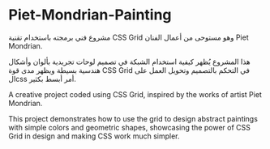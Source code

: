 # Piet-Mondrian-Painting
مشروع فني برمجته باستخدام تقنية CSS Grid وهو مستوحى من أعمال الفنان Piet Mondrian.

هذا المشروع يُظهر كيفية استخدام الشبكة في تصميم لوحات تجريدية بألوان وأشكال هندسية بسيطة ويظهر مدى قوة CSS Grid في التحكم بالتصميم وتحويل العمل على الcss أمر أبسط بكثير.

A creative project coded using CSS Grid, inspired by the works of artist Piet Mondrian.

This project demonstrates how to use the grid to design abstract paintings with simple colors and geometric shapes, showcasing the power of CSS Grid in design and making CSS work much simpler.

